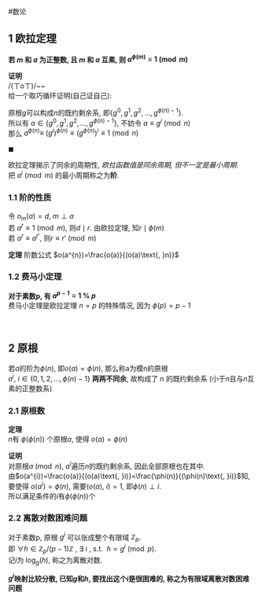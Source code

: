 #数论
## 1 欧拉定理

**若 $m$ 和 $a$ 为正整数, 且 $m$ 和 $a$ 互素, 则 $a^{\phi(m)}\equiv 1\pmod m$**

**证明**  
/(ㄒoㄒ)/~~   
给一个取巧循环证明(自己证自己):

原根$g$可以构成$n$的既约剩余系, 即$\{g^{0},g^{1},g^{2},\dots, g^{\phi(n)-1}\}$.  
所以有 $a\in\{g^{0},g^{1},g^{2},\dots, g^{\phi(n)-1}\}$, 不妨令 $a\equiv g^{i}\pmod n$  
那么 $a^{\phi(n)}\equiv\ (g^{i})^{\phi(n)}\equiv (g^{\phi(n)})^{i} \equiv 1\pmod n$

$\blacksquare$

欧拉定理揭示了同余的周期性, *欧拉函数值是同余周期, 但不一定是最小周期*.  
把 $a^{i}\pmod m$ 的最小周期称之为**阶**.

### 1.1 阶的性质

令 $o_{m}(a)=d$, $m\perp a$  
若 $a^{r}\equiv1\pmod m$, 则$d\mid r$. 由欧拉定理, 知$r\mid\phi(m)$  
若 $a^{r}\equiv a^{r'}$, 则$r\equiv r'\pmod m$

**定理** 阶数公式
$o(a^{n})=\frac{o(a)}{(o(a)\text{, }n)}$

### 1.2 费马小定理

**对于素数p, 有 $a^{p-1}\equiv 1\ \%\ p$**  
费马小定理是欧拉定理 $n=p$ 的特殊情况, 因为 $\phi(p)=p-1$

<br>

## 2 原根

若$a$的阶为$\phi(n)$, 即$o(a)=\phi(n)$, 那么称a为模n的原根  
$a^{i},\ i\in\{0, 1, 2, \dots,\phi(n)-1\}$ **两两不同余**, 故构成了 $n$ 的既约剩余系 (小于$n$且与$n$互素的正整数系)

### 2.1 原根数

**定理**  
$n$有 $\phi(\phi(n))$ 个原根$a$, 使得 $o(a)=\phi(n)$

**证明**  
对原根$a\pmod n$, $a^i$遍历$n$的既约剩余系, 因此全部原根也在其中.  
由$o(a^{i})=\frac{o(a)}{(o(a)\text{, }i)}=\frac{\phi(n)}{(\phi(n)\text{, }i)}$知, 要使得 $o(a^i)=\phi(n)$, 需要$(o(a)\text{, }i)=1$, 即$\phi(n)\perp i$.  
所以满足条件的$i$有$\phi(\phi(n))$个

### 2.2 离散对数困难问题

对于素数p, 原根 $g^i$ 可以张成整个有限域 $\mathbb{Z}_{p}$.   
即 $\forall h\in\mathbb{Z}_{p}/(p-1)\mathbb{Z}\text{ , }\exists\text{ i , s.t. } \ h=g^{i}\pmod p$.  
记$i$为 $\log_{g}(h)$, 称之为离散对数.

**$g^i$映射比较分散, 已知$g$和$h$, 要找出这个$i$是很困难的, 称之为有限域离散对数困难问题**

